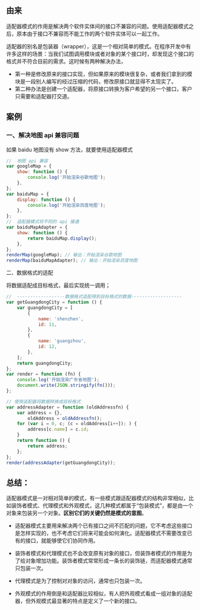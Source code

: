## 由来

适配器模式的作用是解决两个软件实体间的接口不兼容的问题。使用适配器模式之后，原本由于接口不兼容而不能工作的两个软件实体可以一起工作。

适配器的别名是包装器（wrapper），这是一个相对简单的模式。在程序开发中有许多这样的场景：当我们试图调用模块或者对象的某个接口时，却发现这个接口的格式并不符合目前的需求。这时候有两种解决办法，

- 第一种是修改原来的接口实现，但如果原来的模块很复杂，或者我们拿到的模块是一段别人编写的经过压缩的代码，修改原接口就显得不太现实了。
- 第二种办法是创建一个适配器，将原接口转换为客户希望的另一个接口，客户只需要和适配器打交道。

## 案例

### 一、解决地图 api 兼容问题

如果 baidu 地图没有 show 方法，就要使用适配器模式

```js
//  地图 api 兼容
var googleMap = {
    show: function () {
        console.log('开始渲染谷歌地图');
    },
};
var baiduMap = {
    display: function () {
        console.log('开始渲染百度地图');
    },
};
//  适配器模式将不同的 api 接通
var baiduMapAdapter = {
    show: function () {
        return baiduMap.display();
    },
};
renderMap(googleMap); // 输出：开始渲染谷歌地图
renderMap(baiduMapAdapter); // 输出：开始渲染百度地图
```

二、数据格式的适配

将数据适配成目标格式，最后实现统一调用；

```js
//  ------------------数据格式适配得到目标格式的数据-------------------
var getGuangdongCity = function () {
    var guangdongCity = [
        {
            name: 'shenzhen',
            id: 11,
        },
        {
            name: 'guangzhou',
            id: 12,
        },
    ];
    return guangdongCity;
};
var render = function (fn) {
    console.log('开始渲染广东省地图');
    document.write(JSON.stringify(fn()));
};

// 使用适配器将数据转换成目标格式
var addressAdapter = function (oldAddressfn) {
    var address = {},
        oldAddress = oldAddressfn();
    for (var i = 0, c; (c = oldAddress[i++]); ) {
        address[c.name] = c.id;
    }
    return function () {
        return address;
    };
};
render(addressAdapter(getGuangdongCity));
```





## 总结：

适配器模式是一对相对简单的模式，有一些模式跟适配器模式的结构非常相似，比如装饰者模式、代理模式和外观模式，这几种模式都属于“包装模式”，都是由一个对象来包装另一个对象。**区别它们的关键仍然是模式的意图**。

- 适配器模式主要用来解决两个已有接口之间不匹配的问题，它不考虑这些接口是怎样实现的，也不考虑它们将来可能会如何演化。适配器模式不需要改变已有的接口，就能够使它们协同作用。

- 装饰者模式和代理模式也不会改变原有对象的接口，但装饰者模式的作用是为了给对象增加功能。装饰者模式常常形成一条长的装饰链，而适配器模式通常只包装一次。
- 代理模式是为了控制对对象的访问，通常也只包装一次。

- 外观模式的作用倒是和适配器比较相似，有人把外观模式看成一组对象的适配器，但外观模式最显著的特点是定义了一个新的接口。

























































